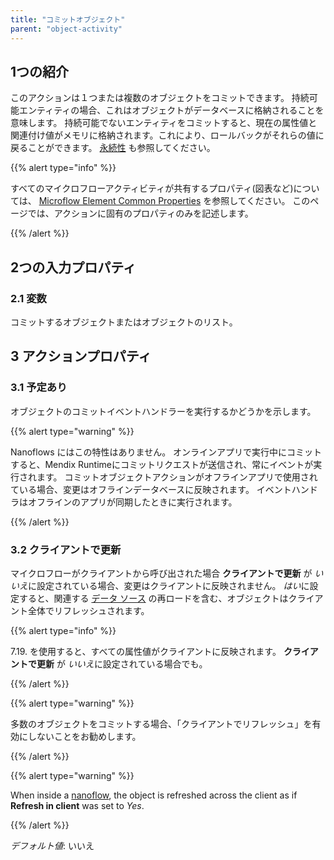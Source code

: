 ```yaml
---
title: "コミットオブジェクト"
parent: "object-activity"
---
```


## 1つの紹介

このアクションは１つまたは複数のオブジェクトをコミットできます。 持続可能エンティティの場合、これはオブジェクトがデータベースに格納されることを意味します。 持続可能でないエンティティをコミットすると、現在の属性値と関連付け値がメモリに格納されます。これにより、ロールバックがそれらの値に戻ることができます。 [永続性](persistability) も参照してください。

{{% alert type="info" %}}

すべてのマイクロフローアクティビティが共有するプロパティ(図表など)については、 [Microflow Element Common Properties](microflow-element-common-properties) を参照してください。 このページでは、アクションに固有のプロパティのみを記述します。

{{% /alert %}}

## 2つの入力プロパティ

### 2.1 変数

コミットするオブジェクトまたはオブジェクトのリスト。

## 3 アクションプロパティ

### 3.1 予定あり

オブジェクトのコミットイベントハンドラーを実行するかどうかを示します。

{{% alert type="warning" %}}

Nanoflows にはこの特性はありません。 オンラインアプリで実行中にコミットすると、Mendix Runtimeにコミットリクエストが送信され、常にイベントが実行されます。 コミットオブジェクトアクションがオフラインアプリで使用されている場合、変更はオフラインデータベースに反映されます。 イベントハンドラはオフラインのアプリが同期したときに実行されます。

{{% /alert %}}

### 3.2 クライアントで更新

マイクロフローがクライアントから呼び出された場合 **クライアントで更新** が *いいえ*に設定されている場合、変更はクライアントに反映されません。 *はい*に設定すると、関連する [データ ソース](data-sources) の再ロードを含む、オブジェクトはクライアント全体でリフレッシュされます。

{{% alert type="info" %}}

7.19. を使用すると、すべての属性値がクライアントに反映されます。 **クライアントで更新** が *いいえ*に設定されている場合でも。

{{% /alert %}}

{{% alert type="warning" %}}

多数のオブジェクトをコミットする場合、「クライアントでリフレッシュ」を有効にしないことをお勧めします。

{{% /alert %}}

{{% alert type="warning" %}}

When inside a [nanoflow](nanoflows), the object is refreshed across the client as if **Refresh in client** was set to *Yes*.

{{% /alert %}}

_デフォルト値_: いいえ
